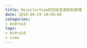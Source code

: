 ```yaml
---
title: RecyclerView的回收复用机制原理
date: 2018-08-29 19:59:00
categories:
- Android
tags:
- Android
- view
---
```


